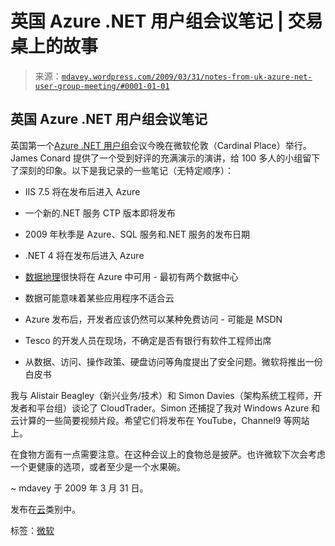 <!--yml

类别：未分类

日期：2024-05-18 06:09:09

-->

# 英国 Azure .NET 用户组会议笔记 | 交易桌上的故事

> 来源：[`mdavey.wordpress.com/2009/03/31/notes-from-uk-azure-net-user-group-meeting/#0001-01-01`](https://mdavey.wordpress.com/2009/03/31/notes-from-uk-azure-net-user-group-meeting/#0001-01-01)

## 英国 Azure .NET 用户组会议笔记

英国第一个[Azure .NET 用户组](http://ukazurenet.com/)会议今晚在微软伦敦（Cardinal Place）举行。James Conard 提供了一个受到好评的充满演示的演讲，给 100 多人的小组留下了深刻的印象。以下是我记录的一些笔记（无特定顺序）：

+   IIS 7.5 将在发布后进入 Azure

+   一个新的.NET 服务 CTP 版本即将发布

+   2009 年秋季是 Azure、SQL 服务和.NET 服务的发布日期

+   .NET 4 将在发布后进入 Azure

+   [数据地理](http://blogs.msdn.com/windowsazure/archive/2009/03/18/geo-location-enables-developers-to-choose-data-centers-and-group-applications-storage.aspx)很快将在 Azure 中可用 - 最初有两个数据中心

+   数据可能意味着某些应用程序不适合云

+   Azure 发布后，开发者应该仍然可以某种免费访问 - 可能是 MSDN

+   Tesco 的开发人员在现场，不确定是否有银行有软件工程师出席

+   从数据、访问、操作政策、硬盘访问等角度提出了安全问题。微软将推出一份白皮书

我与 Alistair Beagley（新兴业务/技术）和 Simon Davies（架构系统工程师，开发者和平台组）谈论了 CloudTrader。Simon 还捕捉了我对 Windows Azure 和云计算的一些简要视频片段。希望它们将发布在 YouTube，Channel9 等网站上。

在食物方面有一点需要注意。在这种会议上的食物总是披萨。也许微软下次会考虑一个更健康的选项，或者至少是一个水果碗。

~ mdavey 于 2009 年 3 月 31 日。

发布在[云](https://mdavey.wordpress.com/category/hpc/cloud/)类别中。

标签：[微软](https://mdavey.wordpress.com/tag/microsoft/)
